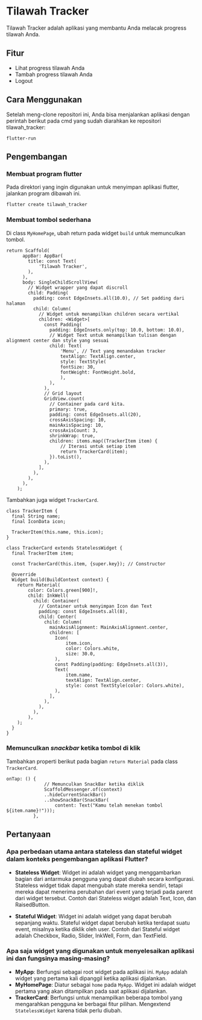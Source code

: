 # Tilawah Tracker

Tilawah Tracker adalah aplikasi yang membantu Anda melacak progress tilawah Anda.

## Fitur

- Lihat progress tilawah Anda
- Tambah progress tilawah Anda
- Logout

## Cara Menggunakan

Setelah meng-clone repositori ini, Anda bisa menjalankan aplikasi dengan perintah berikut pada cmd yang sudah diarahkan ke repositori tilawah_tracker:

```bash=
flutter-run
```

## Pengembangan

### Membuat program flutter

Pada direktori yang ingin digunakan untuk menyimpan aplikasi flutter, jalankan program dibawah ini.

```flutter create tilawah_tracker```

### Membuat tombol sederhana

Di class `MyHomePage`, ubah return pada widget `build` untuk memunculkan tombol.

```
return Scaffold(
      appBar: AppBar(
        title: const Text(
            'Tilawah Tracker',
        ),
      ),
      body: SingleChildScrollView(
        // Widget wrapper yang dapat discroll
        child: Padding(
          padding: const EdgeInsets.all(10.0), // Set padding dari halaman
          child: Column(
            // Widget untuk menampilkan children secara vertikal
            children: <Widget>[
              const Padding(
                padding: EdgeInsets.only(top: 10.0, bottom: 10.0),
                // Widget Text untuk menampilkan tulisan dengan alignment center dan style yang sesuai
                child: Text(
                    'Menu', // Text yang menandakan tracker
                    textAlign: TextAlign.center,
                    style: TextStyle(
                    fontSize: 30,
                    fontWeight: FontWeight.bold,
                    ),
                ),
              ),
              // Grid layout
              GridView.count(
                // Container pada card kita.
                primary: true,
                padding: const EdgeInsets.all(20),
                crossAxisSpacing: 10,
                mainAxisSpacing: 10,
                crossAxisCount: 3,
                shrinkWrap: true,
                children: items.map((TrackerItem item) {
                    // Iterasi untuk setiap item
                    return TrackerCard(item);
                }).toList(),
              ),
            ],
          ),
        ),
      ),
    );
```

Tambahkan juga widget `TrackerCard`.

```
class TrackerItem {
  final String name;
  final IconData icon;

  TrackerItem(this.name, this.icon);
}

class TrackerCard extends StatelessWidget {
  final TrackerItem item;

  const TrackerCard(this.item, {super.key}); // Constructor

  @override
  Widget build(BuildContext context) {
    return Material(
        color: Colors.green[900]!,
        child: InkWell(
          child: Container(
            // Container untuk menyimpan Icon dan Text
            padding: const EdgeInsets.all(8),
            child: Center(
              child: Column(
                mainAxisAlignment: MainAxisAlignment.center,
                children: [
                  Icon(
                      item.icon,
                      color: Colors.white,
                      size: 30.0,
                  ),
                  const Padding(padding: EdgeInsets.all(3)),
                  Text(
                      item.name,
                      textAlign: TextAlign.center,
                      style: const TextStyle(color: Colors.white),
                  ),
                ],
              ),
            ),
          ),
        ),
    );
  }
}
```

### Memunculkan _snackbar_ ketika tombol di klik

Tambahkan properti berikut pada bagian `return Material` pada class `TrackerCard`.

```
onTap: () {
              // Memunculkan SnackBar ketika diklik
              ScaffoldMessenger.of(context)
              ..hideCurrentSnackBar()
              ..showSnackBar(SnackBar(
                  content: Text("Kamu telah menekan tombol ${item.name}!")));
          },
```

## Pertanyaan

### Apa perbedaan utama antara stateless dan stateful widget dalam konteks pengembangan aplikasi Flutter?
- **Stateless Widget**: Widget ini adalah widget yang menggambarkan bagian dari antarmuka pengguna yang dapat diubah secara konfigurasi. Stateless widget tidak dapat mengubah state mereka sendiri, tetapi mereka dapat menerima perubahan dari event yang terjadi pada parent dari widget tersebut. Contoh dari Stateless widget adalah Text, Icon, dan RaisedButton.

- **Stateful Widget**: Widget ini adalah widget yang dapat berubah sepanjang waktu. Stateful widget dapat berubah ketika terdapat suatu event, misalnya ketika diklik oleh user. Contoh dari Stateful widget adalah Checkbox, Radio, Slider, InkWell, Form, dan TextField.

### Apa saja widget yang digunakan untuk menyelesaikan aplikasi ini dan fungsinya masing-masing?
- **MyApp**: Berfungsi sebagai root widget pada aplikasi ini. `MyApp` adalah widget yang pertama kali dipanggil ketika aplikasi dijalankan.
- **MyHomePage**: Diatur sebagai `home` pada `MyApp`. Widget ini adalah widget pertama yang akan ditampilkan pada saat aplikasi dijalankan.
- **TrackerCard**: Berfungsi untuk menampilkan beberapa tombol yang mengarahkan pengguna ke berbagai fitur pilihan. Mengextend `StatelessWidget` karena tidak perlu diubah.